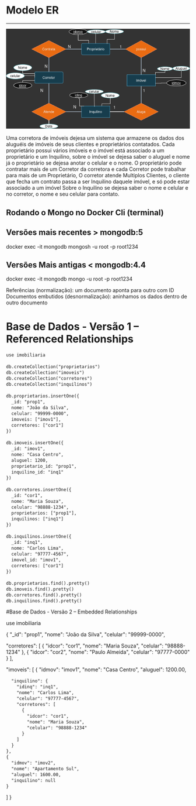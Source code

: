 # Modelo ER
-----------

![Modelo ER img](modeloER_setorImobiliario.drawio.png)

  Uma corretora de imóveis dejesa um sistema que armazene os dados dos
aluguéis de imóveis de seus clientes e proprietários contatados.
  Cada proprietário possui vários imóveis e o imóvel está associado a um 
proprietário e um Inquilino, sobre o imóvel se dejesa saber o aluguel e nome
já o proprietário se dejesa anotar o celular e o nome.
  O proprietário pode contratar mais de um Corretor da corretora e cada Corretor
pode trabalhar para mais de um Proprietário, O corretor atende Multiplos Clientes,
o cliente que fecha um contrato passa a ser Inquilino daquele imóvel, e só pode estar
associado a um imóvel Sobre o Inquilino se dejesa saber o nome e celular e
no corretor, o nome e seu celular para contato.


## Rodando o Mongo no Docker Cli (terminal)

## Versões mais recentes > mongodb:5
docker exec -it mongodb mongosh -u root -p root1234

## Versões Mais antigas < mongodb:4.4
docker exec -it mongodb mongo -u root -p root1234

Referências (normalização): um documento aponta para outro com ID
Documentos embutidos (desnormalização): aninhamos os dados dentro de outro documento

# Base de Dados - Versão 1 – Referenced Relationships
```
use imobiliaria

db.createCollection("proprietarios")
db.createCollection("imoveis")
db.createCollection("corretores")
db.createCollection("inquilinos")

db.proprietarios.insertOne({
  _id: "prop1",
  nome: "João da Silva",
  celular: "99999-0000",
  imoveis: ["imov1"],
  corretores: ["cor1"]
})

db.imoveis.insertOne({
  _id: "imov1",
  nome: "Casa Centro",
  aluguel: 1200,
  proprietario_id: "prop1",
  inquilino_id: "inq1"
})

db.corretores.insertOne({
  _id: "cor1",
  nome: "Maria Souza",
  celular: "98888-1234",
  proprietarios: ["prop1"],
  inquilinos: ["inq1"]
})

db.inquilinos.insertOne({
  _id: "inq1",
  nome: "Carlos Lima",
  celular: "97777-4567",
  imovel_id: "imov1",
  corretores: ["cor1"]
})

db.proprietarios.find().pretty()
db.imoveis.find().pretty()
db.corretores.find().pretty()
db.inquilinos.find().pretty()
```

#Base de Dados - Versão 2 – Embedded Relationships

use imobiliaria

{
  "_id": "prop1",
  "nome": "João da Silva",
  "celular": "99999-0000",

  "corretores": [
    {
      "idcor": "cor1",
      "nome": "Maria Souza",
      "celular": "98888-1234"
    },
    {
      "idcor": "cor2",
      "nome": "Paulo Almeida",
      "celular": "97777-0000"
    }
  ],

  "imoveis": [
    {
      "idmov": "imov1",
      "nome": "Casa Centro",
      "aluguel": 1200.00,

      "inquilino": {
        "idinq": "inq1",
        "nome": "Carlos Lima",
        "celular": "97777-4567",
        "corretores": [
          {
            "idcor": "cor1",
            "nome": "Maria Souza",
            "celular": "98888-1234"
          }
        ]
      }
    },
    {
      "idmov": "imov2",
      "nome": "Apartamento Sul",
      "aluguel": 1600.00,
      "inquilino": null
    }
  ]
}

